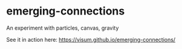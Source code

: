 # emerging-connections

An experiment with particles, canvas, gravity

See it in action here: https://visum.github.io/emerging-connections/
